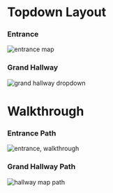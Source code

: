 # Topdown Layout

### Entrance

![entrance map](https://github.com/user-attachments/assets/a8c6c731-e32a-4bfe-bc57-caf941e47443)

### Grand Hallway

![grand hallway dropdown](https://github.com/user-attachments/assets/b68e0978-7720-4ab1-b14a-76f1d5c73274)


# Walkthrough

### Entrance Path

![entrance, walkthrough](https://github.com/user-attachments/assets/50f102dc-8638-4ac1-9331-bcb300070055)

### Grand Hallway Path

![hallway map path](https://github.com/user-attachments/assets/bc106508-2417-48dd-9db7-87573a46e154)

